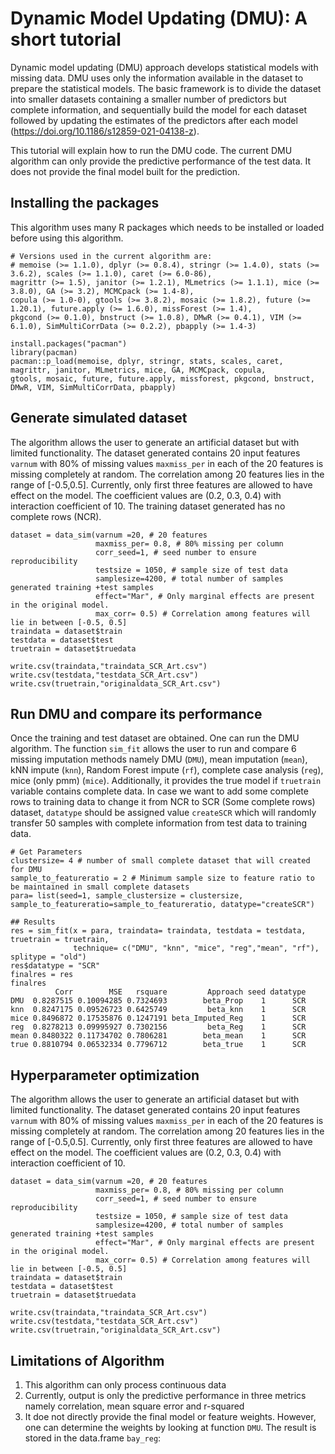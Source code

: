 # Dynamic Model Updating (DMU): A short tutorial
Dynamic model updating (DMU) approach develops statistical models with missing data. DMU uses only the information available in the dataset to prepare the statistical models. The basic framework is to divide the dataset into smaller datasets containing a smaller number of predictors but complete information, and sequentially build the model for each dataset followed by updating the estimates of the predictors after each model (https://doi.org/10.1186/s12859-021-04138-z).

This tutorial will explain how to run the DMU code. The current DMU algorithm can only provide the predictive performance of the test data. It does not provide the final model built for the prediction.

## Installing the packages
This algorithm uses many R packages which needs to be installed or loaded before using this algorithm. 
```
# Versions used in the current algorithm are:
# memoise (>= 1.1.0), dplyr (>= 0.8.4), stringr (>= 1.4.0), stats (>= 3.6.2), scales (>= 1.1.0), caret (>= 6.0-86), 
magrittr (>= 1.5), janitor (>= 1.2.1), MLmetrics (>= 1.1.1), mice (>= 3.8.0), GA (>= 3.2), MCMCpack (>= 1.4-8), 
copula (>= 1.0-0), gtools (>= 3.8.2), mosaic (>= 1.8.2), future (>= 1.20.1), future.apply (>= 1.6.0), missForest (>= 1.4), 
pkgcond (>= 0.1.0), bnstruct (>= 1.0.8), DMwR (>= 0.4.1), VIM (>= 6.1.0), SimMultiCorrData (>= 0.2.2), pbapply (>= 1.4-3)

install.packages("pacman")
library(pacman)
pacman::p_load(memoise, dplyr, stringr, stats, scales, caret, magrittr, janitor, MLmetrics, mice, GA, MCMCpack, copula, 
gtools, mosaic, future, future.apply, missforest, pkgcond, bnstruct, DMwR, VIM, SimMultiCorrData, pbapply)
```

## Generate simulated dataset
The algorithm allows the user to generate an artificial dataset but with limited functionality. The dataset generated contains 20 input features ```varnum``` with 80% of missing values ```maxmiss_per``` in each of the 20 features is missing completely at random. The correlation among 20 features lies in the range of [-0.5,0.5]. Currently, only first three features are allowed to have effect on the model. The coefficient values are (0.2, 0.3, 0.4) with interaction coefficient of 10. The training dataset generated has no complete rows (NCR).
```
dataset = data_sim(varnum =20, # 20 features 
                   maxmiss_per= 0.8, # 80% missing per column 
                   corr_seed=1, # seed number to ensure reproducibility
                   testsize = 1050, # sample size of test data
                   samplesize=4200, # total number of samples generated training +test samples
                   effect="Mar", # Only marginal effects are present in the original model. 
                   max_corr= 0.5) # Correlation among features will lie in between [-0.5, 0.5]
traindata = dataset$train
testdata = dataset$test
truetrain = dataset$truedata

write.csv(traindata,"traindata_SCR_Art.csv")
write.csv(testdata,"testdata_SCR_Art.csv")
write.csv(truetrain,"originaldata_SCR_Art.csv")
```

## Run DMU and compare its performance
Once the training and test dataset are obtained. One can run the DMU algorithm. The function ```sim_fit``` allows the user to run and compare 6 missing imputation methods namely DMU (```DMU```), mean imputation (```mean```), kNN impute (```knn```), Random Forest impute (```rf```), complete case analysis (```reg```), mice (only pmm) (```mice```). Additionally, it provides the true model if ```truetrain``` variable contains complete data. In case we want to add some complete rows to training data to change it from NCR to SCR (Some complete rows) dataset, ```datatype``` should be assigned value ```createSCR``` which will randomly transfer 50 samples with complete information from test data to training data.
```
# Get Parameters
clustersize= 4 # number of small complete dataset that will created for DMU
sample_to_featureratio = 2 # Minimum sample size to feature ratio to be maintained in small complete datasets
para= list(seed=1, sample_clustersize = clustersize, sample_to_featureratio=sample_to_featureratio, datatype="createSCR")

## Results
res = sim_fit(x = para, traindata= traindata, testdata = testdata, truetrain = truetrain, 
              technique= c("DMU", "knn", "mice", "reg","mean", "rf"), splitype = "old")
res$datatype = "SCR"
finalres = res
finalres
          Corr        MSE   rsquare         Approach seed datatype
DMU  0.8287515 0.10094285 0.7324693        beta_Prop    1      SCR
knn  0.8247175 0.09526723 0.6425749         beta_knn    1      SCR
mice 0.8496872 0.17535876 0.1247191 beta_Imputed_Reg    1      SCR
reg  0.8278213 0.09995927 0.7302156         beta_Reg    1      SCR
mean 0.8480322 0.11734702 0.7806281        beta_mean    1      SCR
true 0.8810794 0.06532334 0.7796712        beta_true    1      SCR
```

## Hyperparameter optimization
The algorithm allows the user to generate an artificial dataset but with limited functionality. The dataset generated contains 20 input features ```varnum``` with 80% of missing values ```maxmiss_per``` in each of the 20 features is missing completely at random. The correlation among 20 features lies in the range of [-0.5,0.5]. Currently, only first three features are allowed to have effect on the model. The coefficient values are (0.2, 0.3, 0.4) with interaction coefficient of 10.
```
dataset = data_sim(varnum =20, # 20 features 
                   maxmiss_per= 0.8, # 80% missing per column 
                   corr_seed=1, # seed number to ensure reproducibility
                   testsize = 1050, # sample size of test data
                   samplesize=4200, # total number of samples generated training +test samples
                   effect="Mar", # Only marginal effects are present in the original model. 
                   max_corr= 0.5) # Correlation among features will lie in between [-0.5, 0.5]
traindata = dataset$train
testdata = dataset$test
truetrain = dataset$truedata

write.csv(traindata,"traindata_SCR_Art.csv")
write.csv(testdata,"testdata_SCR_Art.csv")
write.csv(truetrain,"originaldata_SCR_Art.csv")
```
## Limitations of Algorithm
1) This algorithm can only process continuous data
2) Currently, output is only the predictive performance in three metrics namely correlation, mean square error and r-squared
3) It doe not directly provide the final model or feature weights. However, one can determine the weights by looking at function ```DMU```. The result is stored in the data.frame ```bay_reg```:
